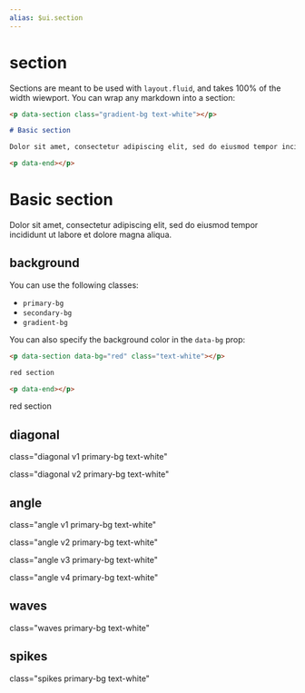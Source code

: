 ```yaml
---
alias: $ui.section
---
```

# section

Sections are meant to be used with `layout.fluid`, and takes 100% of the width wiewport. You can wrap any markdown into a section:

```markdown
<p data-section class="gradient-bg text-white"></p>

# Basic section

Dolor sit amet, consectetur adipiscing elit, sed do eiusmod tempor incididunt ut labore et dolore magna aliqua.

<p data-end></p>
```

<!-- section --><p data-section class="gradient-bg text-white mb-4"></p>
<h1 class="noprocess">Basic section</h1>

Dolor sit amet, consectetur adipiscing elit, sed do eiusmod tempor incididunt ut labore et dolore magna aliqua.
<!-- end:section --><p data-end></p>

## background

You can use the following classes:
- `primary-bg`
- `secondary-bg`
- `gradient-bg`

You can also specify the background color in the `data-bg` prop:

```markdown
<p data-section data-bg="red" class="text-white"></p>

red section

<p data-end></p>
```
<!-- section --><p data-section data-bg="red" class="text-white"></p>
red section
<!-- end:section --><p data-end></p>

## diagonal
<!-- section --><p data-section class="diagonal v1 primary-bg text-white my-4"></p>
class="diagonal v1 primary-bg text-white"
<!-- end:section --><p data-end></p>

<!-- section --><p data-section class="diagonal v2 primary-bg text-white my-4"></p>
class="diagonal v2 primary-bg text-white"
<!-- end:section --><p data-end></p>
## angle
<!-- section --><p data-section data-bg="" class="angle primary-bg text-white"></p>
class="angle v1 primary-bg text-white"
<!-- end:section --><p data-end></p>
<!-- section --><p data-section data-bg="" class="angle v2 primary-bg text-white"></p>
class="angle v2 primary-bg text-white"
<!-- end:section --><p data-end></p>
<!-- section --><p data-section data-bg="" class="angle v3 primary-bg text-white"></p>
class="angle v3 primary-bg text-white"
<!-- end:section --><p data-end></p>
<!-- section --><p data-section data-bg="" class="angle v4 primary-bg text-white"></p>
class="angle v4 primary-bg text-white"
<!-- end:section --><p data-end></p>
## waves
<!-- section --><p data-section class="waves primary-bg text-white"></p>
class="waves primary-bg text-white"
<!-- end:section --><p data-end></p>
## spikes
<!-- section --><p data-section class="spikes primary-bg text-white"></p>
class="spikes primary-bg text-white"
<!-- end:section --><p data-end></p>

